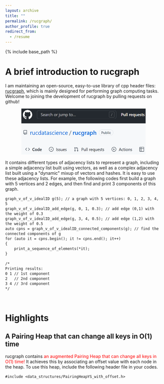 ```yaml
---
layout: archive
title: ""
permalink: /rucgraph/
author_profile: true
redirect_from:
  - /resume
---
```


{% include base_path %}

# A brief introduction to rucgraph

I am maintaining an open-source, easy-to-use library of cpp header files: <a href="https://github.com/rucdatascience/rucgraph" target="_blank" rel="nofollow">rucgraph</a>, which is mainly designed for performing graph computing tasks. Welcome to joining the development of rucgraph by pulling requests on github!
<p align="center">
<img src="/_pages/assets/20221217211817.png" alt="drawing" width="400"/>
</p>

It contains different types of adjacency lists to represent a graph, including a simple adjacency list built using vectors, as well as a complex adjacency list built using a "dynamic" mixup of vectors and hashes. 
It is easy to use these adjacency lists. For example, the following codes first build a graph with 5 vertices and 2 edges, and then find and print 3 components of this graph.
```
graph_v_of_v_idealID g(5); // a graph with 5 vertices: 0, 1, 2, 3, 4, 5
graph_v_of_v_idealID_add_edge(g, 0, 1, 0.3); // add edge (0,1) with the weight of 0.3 
graph_v_of_v_idealID_add_edge(g, 3, 4, 0.5); // add edge (1,2) with the weight of 0.5
auto cpns = graph_v_of_v_idealID_connected_components(g); // find the connected components of g
for (auto it = cpns.begin(); it != cpns.end(); it++) 
{
	print_a_sequence_of_elements(*it);
}
	
/*
Printing results:
0 1 // 1st component
2   // 2nd component
3 4 // 3rd component
*/
```

<br/>

# Highlights

## A Pairing Heap that can change all keys in O(1) time

rucgraph contains <span style="color:red">an augmented Pairing Heap that can change all keys in O(1) time!</span> It achieves this by associating an offset value with each node in the heap. To use this heap, include the following header file in your codes.
```
#include <data_structures/PairingHeapYS_with_offset.h>
```



